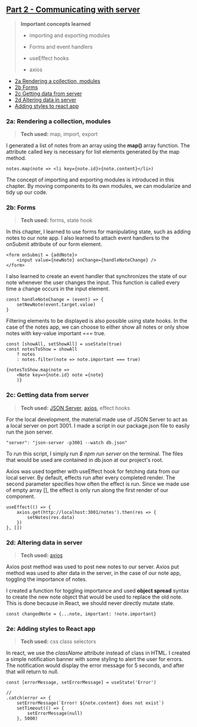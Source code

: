 ## [Part 2 - Communicating with server](https://fullstackopen.com/en/part2)

> **Important concepts learned**
>
> - importing and exporting modules
>
>
> - Forms and event handlers
>
>
> - useEffect hooks
>
>
> - axios

* [2a Rendering a collection, modules](#2a-rendering-a-collection-modules)
* [2b Forms](#2b-forms)
* [2c Getting data from server](#2c-getting-data-from-server)
* [2d Altering data in server](#2d-altering-data-in-server)
* [Adding styles to react app](#2e-adding-styles-to-react-app)

### 2a: Rendering a collection, modules

> **Tech used:**
> map, import, export

I generated a list of notes from an array using the **map()** array function. The attribute called key is necessary for list elements generated by the map method.

    notes.map(note => <li key={note.id}>{note.content}</li>)

The concept of importing and exporting modules is introduced in this chapter. By moving components to its own modules, we can modularize and tidy up our code. 

### 2b: Forms

> **Tech used:**
> forms, state hook

In this chapter, I learned to use forms for manipulating state, such as adding notes to our note app. I also learned to attach event handlers to the onSubmit  attribute of our form element.

    <form onSubmit = {addNote}>
        <input value={newNote} onChange={handleNoteChange} />
    </form>

I also learned to create an event handler that synchronizes the state of our note whenever the user changes the input. This function is called every time a change occurs in the input element.

    const handleNoteChange = (event) => {
    	setNewNote(event.target.value)
    }

Filtering elements to be displayed is also possible using state hooks. In the case of the notes app, we can choose to either show all notes or only show notes with key-value important === true.

    const [showAll, setShowAll] = useState(true)
    const notesToShow = showAll
        ? notes
    	: notes.filter(note => note.important === true)
    
    {notesToShow.map(note => 
    	<Note key=>{note.id} note ={note}
    	)}  

### 2c: Getting data from server

> **Tech used:**
> [JSON Server](https://github.com/typicode/json-server), [axios](https://github.com/axios/axios), effect hooks

For the local development, the material made use of JSON Server to act as a local server on port 3001. I made a script in our package.json file to easily run the json server.

    "server": "json-server -p3001 --watch db.json"

To run this script, I simply run *$ npm run server* on the terminal. The files that would be used are contained in db.json at our project's root.

Axios was used together with useEffect hook for fetching data from our local server. By default, effects run after every completed render. The second parameter specifies how often the effect is run. Since we made use of empty array [], the effect is only run along the first render of our component.

    useEffect(() => {
        axios.get(http://localhost:3001/notes').then(res => {
    	    setNotes(res.data)
    	})
    }, [])

### 2d: Altering data in server

> **Tech used:**
> [axios](https://github.com/axios/axios)

Axios post method was used to post new notes to our server. Axios put method was used to alter data in the server, in the case of our note app, toggling the importance of notes.

I created a function for toggling importance and used **object spread** syntax to create the new note object that would be used to replace the old note. This is done because in React, we should never directly mutate state.

    const changedNote = {...note, important: !note.important}

### 2e: Adding styles to React app

> **Tech used:**
> css class selectors

In react, we use the *className* attribute instead of class in HTML. I created a simple notification banner with some styling to alert the user for errors. The notification would display the error message for 5 seconds, and after that will return to null.

    const [errorMessage, setErrorMessage] = useState('Error')
    
    //
    .catch(error => {
    	setErrorMessage(`Error! ${note.content} does not exist`)
    	setTimeout(() => {
    		setErrorMessage(null)
    	}, 5000)
